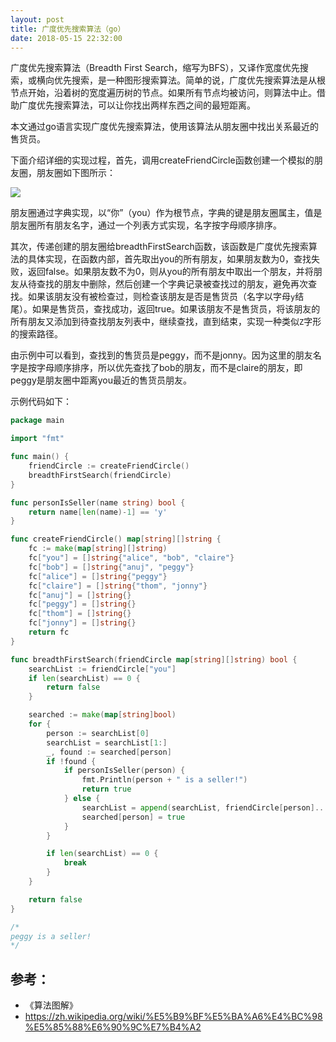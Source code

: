 ```yaml
---
layout: post
title: 广度优先搜索算法（go）
date: 2018-05-15 22:32:00
---
```


广度优先搜索算法（Breadth First Search，缩写为BFS），又译作宽度优先搜索，或横向优先搜索，是一种图形搜索算法。简单的说，广度优先搜索算法是从根节点开始，沿着树的宽度遍历树的节点。如果所有节点均被访问，则算法中止。借助广度优先搜索算法，可以让你找出两样东西之间的最短距离。

本文通过go语言实现广度优先搜索算法，使用该算法从朋友圈中找出关系最近的售货员。

下面介绍详细的实现过程，首先，调用createFriendCircle函数创建一个模拟的朋友圈，朋友圈如下图所示：

![](/images/bfs_graph.png)

朋友圈通过字典实现，以“你”（you）作为根节点，字典的键是朋友圈属主，值是朋友圈所有朋友名字，通过一个列表方式实现，名字按字母顺序排序。

其次，传递创建的朋友圈给breadthFirstSearch函数，该函数是广度优先搜索算法的具体实现，在函数内部，首先取出you的所有朋友，如果朋友数为0，查找失败，返回false。如果朋友数不为0，则从you的所有朋友中取出一个朋友，并将朋友从待查找的朋友中删除，然后创建一个字典记录被查找过的朋友，避免再次查找。如果该朋友没有被检查过，则检查该朋友是否是售货员（名字以字母`y`结尾）。如果是售货员，查找成功，返回true。如果该朋友不是售货员，将该朋友的所有朋友又添加到待查找朋友列表中，继续查找，直到结束，实现一种类似`Z`字形的搜索路径。

由示例中可以看到，查找到的售货员是peggy，而不是jonny。因为这里的朋友名字是按字母顺序排序，所以优先查找了bob的朋友，而不是claire的朋友，即peggy是朋友圈中距离you最近的售货员朋友。

示例代码如下：

```go
package main

import "fmt"

func main() {
    friendCircle := createFriendCircle()
    breadthFirstSearch(friendCircle)
}

func personIsSeller(name string) bool {
    return name[len(name)-1] == 'y'
}

func createFriendCircle() map[string][]string {
    fc := make(map[string][]string)
    fc["you"] = []string{"alice", "bob", "claire"}
    fc["bob"] = []string{"anuj", "peggy"}
    fc["alice"] = []string{"peggy"}
    fc["claire"] = []string{"thom", "jonny"}
    fc["anuj"] = []string{}
    fc["peggy"] = []string{}
    fc["thom"] = []string{}
    fc["jonny"] = []string{}
    return fc
}

func breadthFirstSearch(friendCircle map[string][]string) bool {
    searchList := friendCircle["you"]
    if len(searchList) == 0 {
        return false
    }

    searched := make(map[string]bool)
    for {
        person := searchList[0]
        searchList = searchList[1:]
        _, found := searched[person]
        if !found {
            if personIsSeller(person) {
                fmt.Println(person + " is a seller!")
                return true
            } else {
                searchList = append(searchList, friendCircle[person]...)
                searched[person] = true
            }
        }

        if len(searchList) == 0 {
            break
        }
    }

    return false
}

/*
peggy is a seller!
*/

```

## 参考：

- 《算法图解》
- https://zh.wikipedia.org/wiki/%E5%B9%BF%E5%BA%A6%E4%BC%98%E5%85%88%E6%90%9C%E7%B4%A2